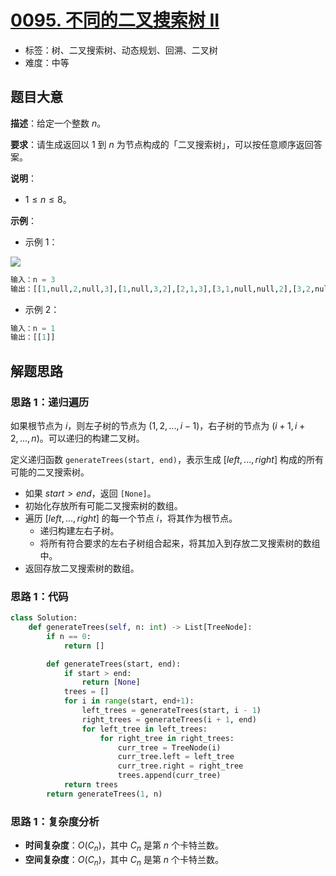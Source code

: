 # [0095. 不同的二叉搜索树 II](https://leetcode.cn/problems/unique-binary-search-trees-ii/)

- 标签：树、二叉搜索树、动态规划、回溯、二叉树
- 难度：中等

## 题目大意

**描述**：给定一个整数 $n$。

**要求**：请生成返回以 $1$ 到 $n$ 为节点构成的「二叉搜索树」，可以按任意顺序返回答案。

**说明**：

- $1 \le n \le 8$。

**示例**：

- 示例 1：

![](https://assets.leetcode.com/uploads/2021/01/18/uniquebstn3.jpg)

```python
输入：n = 3
输出：[[1,null,2,null,3],[1,null,3,2],[2,1,3],[3,1,null,null,2],[3,2,null,1]]
```

- 示例 2：

```python
输入：n = 1
输出：[[1]]
```

## 解题思路

### 思路 1：递归遍历

如果根节点为 $i$，则左子树的节点为 $(1, 2, ..., i - 1)$，右子树的节点为 $(i + 1, i + 2, ..., n)$。可以递归的构建二叉树。

定义递归函数 `generateTrees(start, end)`，表示生成 $[left, ..., right]$ 构成的所有可能的二叉搜索树。

- 如果 $start > end$，返回 `[None]`。
- 初始化存放所有可能二叉搜索树的数组。
- 遍历 $[left, ..., right]$ 的每一个节点 $i$，将其作为根节点。
  - 递归构建左右子树。
  - 将所有符合要求的左右子树组合起来，将其加入到存放二叉搜索树的数组中。
- 返回存放二叉搜索树的数组。

### 思路 1：代码

```python
class Solution:
    def generateTrees(self, n: int) -> List[TreeNode]:
        if n == 0:
            return []

        def generateTrees(start, end):
            if start > end:
                return [None]
            trees = []
            for i in range(start, end+1):
                left_trees = generateTrees(start, i - 1)
                right_trees = generateTrees(i + 1, end)
                for left_tree in left_trees:
                    for right_tree in right_trees:
                        curr_tree = TreeNode(i)
                        curr_tree.left = left_tree
                        curr_tree.right = right_tree
                        trees.append(curr_tree)
            return trees
        return generateTrees(1, n)
```

### 思路 1：复杂度分析

- **时间复杂度**：$O(C_n)$，其中 $C_n$ 是第 $n$ 个卡特兰数。
- **空间复杂度**：$O(C_n)$，其中 $C_n$ 是第 $n$ 个卡特兰数。

